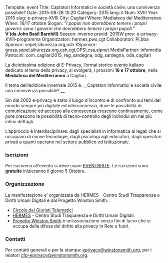 Template: event
Title: Captatori Informatici e società civile: una convivenza possibile?
Date: 2015-08-28 10:20
Category: 2015
lang: it
Num: XVIII
Year: 2015
slug: e-privacy-XVIII
City: Cagliari
Where: Mediateca del Mediterraneo<br/>
When: 16/17 ottobre
Slogan: <i>"I popoli non dovrebbero temere i propri governi: sono i governi che dovrebbero temere i propri popoli."</i><br/><b>V (da John Basil Barnhill)</b>
Season: inverno
previd: 2015W
prev: e-privacy-XVIII-programma
Organizzatori: hermes,pws,cgt
Collaboratori: PI,bba
Sponsor: sepel,sikurezza.org,ush
XSponsor: grusp,sepel,sikurezza.org,ush,cgt,OPSI,csa,aipnet
MediaPartner: infomedia
Patrocini: com_cagliari2015, reg_sardegna, odg_sardegna, oda_cagliari

La diciottesima edizione di E-Privacy, l’ormai storico evento
italiano dedicato al tema della privacy, si svolgerà, i prossimi **16 e 17
ottobre**, nella **Mediateca del Mediterraneo** a Cagliari.

Il tema dell‘edizione invernale 2015 è: __Captatori Informatici e società civile: una convivenza possibile? __

Sin dal 2002 e-privacy è stato il luogo d’incontro e di confronto sui
temi del mondo sempre più digitale ed interconnesso, dove le
possibilità di comunicazione ed accesso alla conoscenza crescono
continuamente, come pure crescono le possibilità di tecno-controllo
degli individui sin nei più intimi dettagli.

L’approccio è interdisciplinare: dagli specialisti in informatica ai
legali che si occupano di nuove tecnologie, dagli psicologi agli
educatori, dagli operatori privati a quanti operano nel settore
pubblico ed istituzionale.

### Iscrizioni

Per iscriversi all'evento si deve usare 
[EVENTBRITE](https://www.eventbrite.it/e/biglietti-e-privacy-2015-winter-edition-captatori-informatici-e-societa-civile-una-convivenza-possibile-18965399019).
Le iscrizioni sono **gratuite** inizieranno il giorno 5 Ottobre.


### Organizzazione

La manifestazione e’ organizzata da HERMES - Centro Studi Trasparenza e Diritti Umani Digitali e dal Progetto Winston Smith. .

 - [Circolo dei Giuristi Telematici](http://www.giuristitelematici.it/)
 - [HERMES](http://logioshermes.org/) \- Centro Studi Trasparenza e Diritti Umani Digitali.
 - [Progetto Winston Smith](http://pws.winstonsmith.org/) è un’associazione senza fini di lucro che si occupa della difesa del diritto alla privacy in Rete e fuori.
 

### Contatti

Per contatti generali e per la stampa: [eprivacy@winstonsmith.org](mailto:eprivacy@winstonsmith.org), per i relatori [cfp-eprivacy@winstonsmith.org](mailto:cfp-eprivacy@winstonsmith.org).
